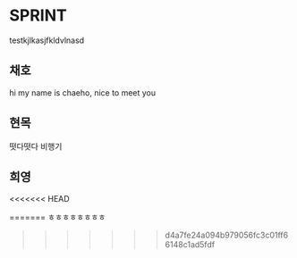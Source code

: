 # SPRINT

testkjlkasjfkldvlnasd

## 채호


hi my name is chaeho, nice to meet you


## 현목

떳다떳다 비행기

## 희영
<<<<<<< HEAD

=======
ㅎㅎㅎㅎㅎㅎㅎㅎ
>>>>>>> d4a7fe24a094b979056fc3c01ff66148c1ad5fdf
